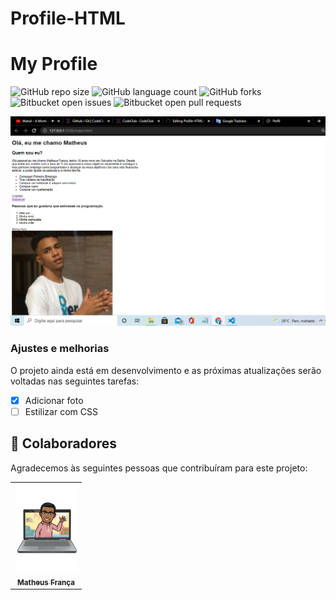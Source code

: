 # Profile-HTML

# My Profile 

![GitHub repo size](https://img.shields.io/github/repo-size/matteusfrancadev/README-template?style=for-the-badge)
![GitHub language count](https://img.shields.io/github/languages/count/matteusfrancadev/README-template?style=for-the-badge)
![GitHub forks](https://img.shields.io/github/forks/matteusfrancadev/README-template?style=for-the-badge)
![Bitbucket open issues](https://img.shields.io/bitbucket/issues/matteusfrancadev/README-template?style=for-the-badge)
![Bitbucket open pull requests](https://img.shields.io/bitbucket/pr-raw/matteusfrancadev/README-template?style=for-the-badge)

<img src="perfil-git.png" alt="perfil">

### Ajustes e melhorias

O projeto ainda está em desenvolvimento e as próximas atualizações serão voltadas nas seguintes tarefas:

- [x] Adicionar foto
- [ ] Estilizar com CSS

## 🤝 Colaboradores

Agradecemos às seguintes pessoas que contribuíram para este projeto:

<table>
  <tr>
    <td align="center">
      <a href="#">
        <img src="caricatura.png" width="100px;" alt="Foto do Matheus França no GitHub" width="max"/><br>
        <sub>
          <b>Matheus França</b>
        </sub>
      </a>
    </td>
  </tr>
</table>
